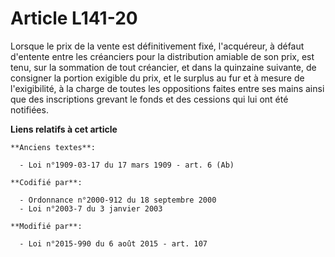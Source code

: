 # Article L141-20

Lorsque le prix de la vente est définitivement fixé, l'acquéreur, à défaut d'entente entre les créanciers pour la
distribution amiable de son prix, est tenu, sur la sommation de tout créancier, et dans la quinzaine suivante, de consigner
la portion exigible du prix, et le surplus au fur et à mesure de l'exigibilité, à la charge de toutes les oppositions faites
entre ses mains ainsi que des inscriptions grevant le fonds et des cessions qui lui ont été notifiées.

**Liens relatifs à cet article**

	**Anciens textes**:

	  - Loi n°1909-03-17 du 17 mars 1909 - art. 6 (Ab)

	**Codifié par**:

	  - Ordonnance n°2000-912 du 18 septembre 2000
	  - Loi n°2003-7 du 3 janvier 2003

	**Modifié par**:

	  - Loi n°2015-990 du 6 août 2015 - art. 107
